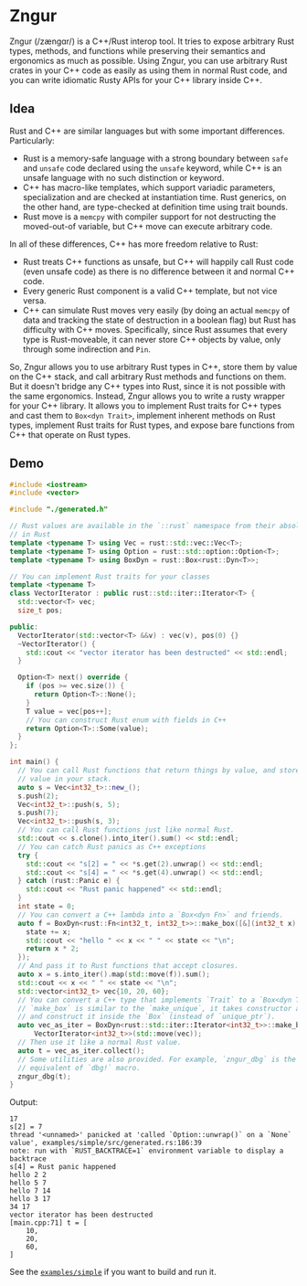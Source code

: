 # Zngur

Zngur (/zængɑr/) is a C++/Rust interop tool.
It tries to expose arbitrary Rust types, methods, and functions while preserving their semantics and ergonomics as much as possible.
Using Zngur, you can use arbitrary Rust crates in your C++ code as easily as using them in normal Rust code,
and you can write idiomatic Rusty APIs for your C++ library inside C++.

## Idea

Rust and C++ are similar languages but with some important differences. Particularly:

- Rust is a memory-safe language with a strong boundary between `safe` and `unsafe` code declared using the `unsafe` keyword,
  while C++ is an unsafe language with no such distinction or keyword.
- C++ has macro-like templates, which support variadic parameters, specialization and are checked at instantiation time.
  Rust generics, on the other hand, are type-checked at definition time using trait bounds.
- Rust move is a `memcpy` with compiler support for not destructing the moved-out-of variable,
  but C++ move can execute arbitrary code.

In all of these differences, C++ has more freedom relative to Rust:

- Rust treats C++ functions as unsafe, but C++ will happily call Rust code (even unsafe code) as there
  is no difference between it and normal C++ code.
- Every generic Rust component is a valid C++ template, but not vice versa.
- C++ can simulate Rust moves very easily (by doing an actual `memcpy` of data
  and tracking the state of destruction in a boolean flag) but Rust has difficulty with C++ moves.
  Specifically, since Rust assumes that every type is Rust-moveable, it can never store C++ objects by value, only through some indirection and `Pin`.

So, Zngur allows you to use arbitrary Rust types in C++, store them by value on the C++ stack, and call arbitrary Rust methods and functions
on them.
But it doesn't bridge any C++ types into Rust, since it is not possible with the same ergonomics. Instead, Zngur allows you to
write a rusty wrapper for your C++ library. It allows you to implement Rust traits for C++ types and cast them to
`Box<dyn Trait>`, implement inherent methods on Rust types, implement Rust traits for Rust types, and expose bare functions
from C++ that operate on Rust types.

## Demo

```C++
#include <iostream>
#include <vector>

#include "./generated.h"

// Rust values are available in the `::rust` namespace from their absolute path
// in Rust
template <typename T> using Vec = rust::std::vec::Vec<T>;
template <typename T> using Option = rust::std::option::Option<T>;
template <typename T> using BoxDyn = rust::Box<rust::Dyn<T>>;

// You can implement Rust traits for your classes
template <typename T>
class VectorIterator : public rust::std::iter::Iterator<T> {
  std::vector<T> vec;
  size_t pos;

public:
  VectorIterator(std::vector<T> &&v) : vec(v), pos(0) {}
  ~VectorIterator() {
    std::cout << "vector iterator has been destructed" << std::endl;
  }

  Option<T> next() override {
    if (pos >= vec.size()) {
      return Option<T>::None();
    }
    T value = vec[pos++];
    // You can construct Rust enum with fields in C++
    return Option<T>::Some(value);
  }
};

int main() {
  // You can call Rust functions that return things by value, and store that
  // value in your stack.
  auto s = Vec<int32_t>::new_();
  s.push(2);
  Vec<int32_t>::push(s, 5);
  s.push(7);
  Vec<int32_t>::push(s, 3);
  // You can call Rust functions just like normal Rust.
  std::cout << s.clone().into_iter().sum() << std::endl;
  // You can catch Rust panics as C++ exceptions
  try {
    std::cout << "s[2] = " << *s.get(2).unwrap() << std::endl;
    std::cout << "s[4] = " << *s.get(4).unwrap() << std::endl;
  } catch (rust::Panic e) {
    std::cout << "Rust panic happened" << std::endl;
  }
  int state = 0;
  // You can convert a C++ lambda into a `Box<dyn Fn>` and friends.
  auto f = BoxDyn<rust::Fn<int32_t, int32_t>>::make_box([&](int32_t x) {
    state += x;
    std::cout << "hello " << x << " " << state << "\n";
    return x * 2;
  });
  // And pass it to Rust functions that accept closures.
  auto x = s.into_iter().map(std::move(f)).sum();
  std::cout << x << " " << state << "\n";
  std::vector<int32_t> vec{10, 20, 60};
  // You can convert a C++ type that implements `Trait` to a `Box<dyn Trait>`.
  // `make_box` is similar to the `make_unique`, it takes constructor arguments
  // and construct it inside the `Box` (instead of `unique_ptr`).
  auto vec_as_iter = BoxDyn<rust::std::iter::Iterator<int32_t>>::make_box<
      VectorIterator<int32_t>>(std::move(vec));
  // Then use it like a normal Rust value.
  auto t = vec_as_iter.collect();
  // Some utilities are also provided. For example, `zngur_dbg` is the
  // equivalent of `dbg!` macro.
  zngur_dbg(t);
}
```

Output:

```
17
s[2] = 7
thread '<unnamed>' panicked at 'called `Option::unwrap()` on a `None` value', examples/simple/src/generated.rs:186:39
note: run with `RUST_BACKTRACE=1` environment variable to display a backtrace
s[4] = Rust panic happened
hello 2 2
hello 5 7
hello 7 14
hello 3 17
34 17
vector iterator has been destructed
[main.cpp:71] t = [
    10,
    20,
    60,
]
```

See the [`examples/simple`](https://github.com/HKalbasi/zngur/blob/main/examples/simple) if you want to build and run it.
